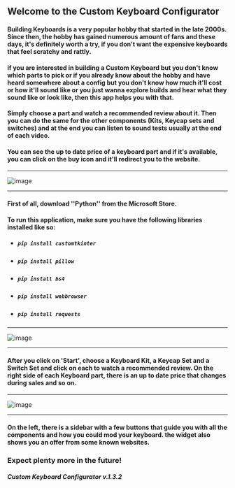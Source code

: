 


                                    
## Welcome to the Custom Keyboard Configurator
                            
#### Building Keyboards is a very popular hobby that started in the late 2000s. Since then, the hobby has gained numerous amount of fans and these days, it's definitely worth a try, if you don't want the expensive keyboards that feel scratchy and rattly.

#### if you are interested in building a Custom Keyboard but you don't know which parts to pick or if you already know about the hobby and have heard somewhere about a config but you don't know how much it'll cost or how it'll sound like or you just wanna explore builds and hear what they sound like or look like, then this app helps you with that.

#### Simply choose a part and watch a recommended review about it. Then you can do the same for the other components (Kits, Keycap sets and switches) and at the end you can listen to sound tests usually at the end of each video. 

#### You can see the up to date price of a keyboard part and if it's available, you can click on the buy icon and it'll redirect you to the website.
____________________________________________________________________________________________________________________________________________________________________

![image](https://user-images.githubusercontent.com/120993360/233515548-1ea11693-e1ce-4c56-b501-4401dd66f3cb.png)
____________________________________________________________________________________________________________________________________________________________________

#### First of all, download ''Python'' from the Microsoft Store.
#### To run this application, make sure you have the following libraries installed like so:

- ##### ``pip install customtkinter``
- ##### ``pip install pillow``
- ##### ``pip install bs4``
- ##### ``pip install webbrowser``
- ##### ``pip install requests``
____________________________________________________________________________________________________________________________________________________________________
![image](https://user-images.githubusercontent.com/120993360/233758267-e209fcad-683e-4dd6-803f-0aa6181d987c.png)
____________________________________________________________________________________________________________________________________________________________________

#### After you click on 'Start', choose a Keyboard Kit, a Keycap Set and a Switch Set and click on each to watch a recommended review. On the right side of each Keyboard part, there is an up to date price that changes during sales and so on. 

____________________________________________________________________________________________________________________________________________________________________
![image](https://user-images.githubusercontent.com/120993360/232662688-df3e1c18-a9b7-4e71-a604-095b3ea2c990.png)
____________________________________________________________________________________________________________________________________________________________________ 
#### On the left, there is a sidebar with a few buttons that guide you with all the components and how you could mod your keyboard. the widget also shows you an offer from some known websites. 



### Expect plenty more in the future!

##### Custom Keyboard Configurator v.1.3.2
